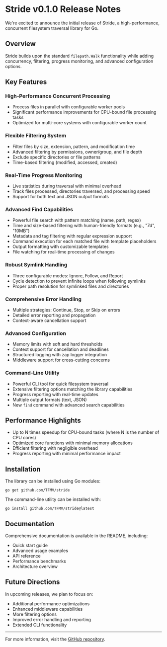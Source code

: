 # Stride v0.1.0 Release Notes

We're excited to announce the initial release of Stride, a high-performance, concurrent filesystem traversal library for Go.

## Overview

Stride builds upon the standard `filepath.Walk` functionality while adding concurrency, filtering, progress monitoring, and advanced configuration options.

## Key Features

### High-Performance Concurrent Processing

- Process files in parallel with configurable worker pools
- Significant performance improvements for CPU-bound file processing tasks
- Optimized for multi-core systems with configurable worker count

### Flexible Filtering System

- Filter files by size, extension, pattern, and modification time
- Advanced filtering by permissions, owner/group, and file depth
- Exclude specific directories or file patterns
- Time-based filtering (modified, accessed, created)

### Real-Time Progress Monitoring

- Live statistics during traversal with minimal overhead
- Track files processed, directories traversed, and processing speed
- Support for both text and JSON output formats

### Advanced Find Capabilities

- Powerful file search with pattern matching (name, path, regex)
- Time and size-based filtering with human-friendly formats (e.g., "7d", "10MB")
- Metadata and tag filtering with regular expression support
- Command execution for each matched file with template placeholders
- Output formatting with customizable templates
- File watching for real-time processing of changes

### Robust Symlink Handling

- Three configurable modes: Ignore, Follow, and Report
- Cycle detection to prevent infinite loops when following symlinks
- Proper path resolution for symlinked files and directories

### Comprehensive Error Handling

- Multiple strategies: Continue, Stop, or Skip on errors
- Detailed error reporting and propagation
- Context-aware cancellation support

### Advanced Configuration

- Memory limits with soft and hard thresholds
- Context support for cancellation and deadlines
- Structured logging with zap logger integration
- Middleware support for cross-cutting concerns

### Command-Line Utility

- Powerful CLI tool for quick filesystem traversal
- Extensive filtering options matching the library capabilities
- Progress reporting with real-time updates
- Multiple output formats (text, JSON)
- New `find` command with advanced search capabilities

## Performance Highlights

- Up to N times speedup for CPU-bound tasks (where N is the number of CPU cores)
- Optimized core functions with minimal memory allocations
- Efficient filtering with negligible overhead
- Progress reporting with minimal performance impact

## Installation

The library can be installed using Go modules:

`go get github.com/TFMV/stride`

The command-line utility can be installed with:

`go install github.com/TFMV/stride@latest`

## Documentation

Comprehensive documentation is available in the README, including:

- Quick start guide
- Advanced usage examples
- API reference
- Performance benchmarks
- Architecture overview

## Future Directions

In upcoming releases, we plan to focus on:

- Additional performance optimizations
- Enhanced middleware capabilities
- More filtering options
- Improved error handling and reporting
- Extended CLI functionality

---

For more information, visit the [GitHub repository](https://github.com/TFMV/stride).
